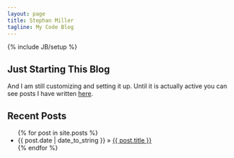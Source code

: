 ```yaml
---
layout: page
title: Stephan Miller
tagline: My Code Blog
---
```

{% include JB/setup %}

## Just Starting This Blog

And I am still customizing and setting it up. Until it is actually active you can see posts I have written [here](http://www.stephanmiller.com).
    
## Recent Posts

<ul class="posts">
  {% for post in site.posts %}
    <li><span>{{ post.date | date_to_string }}</span> &raquo; <a href="{{ BASE_PATH }}{{ post.url }}">{{ post.title }}</a></li>
  {% endfor %}
</ul>